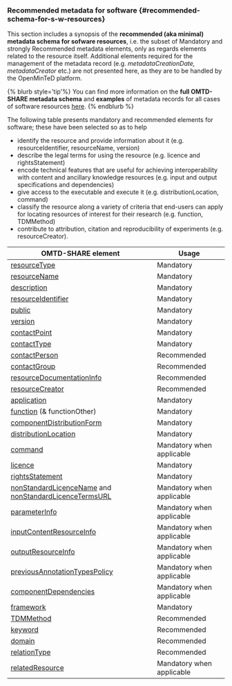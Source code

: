 ### Recommended metadata for software {#recommended-schema-for-s-w-resources}

This section includes a synopsis of the **recommended (aka minimal) metadata schema for sofware resources**, i.e. the subset of Mandatory and strongly Recommended metadata elements, only as regards elements related to the resource itself. Additional elements required for the management of the metadata record \(e.g. _metadataCreationDate, metadataCreator_ etc.\) are not presented here, as they are to be handled by the OpenMinTeD platform.

{% blurb style='tip'%}
You can find more information on the **full OMTD-SHARE metadata schema** and **examples** of metadata records for all cases of software  resources [here](https://openminted.github.io/releases/omtd-share/3.0.2/).
{% endblurb %}

The following table presents mandatory and recommended elements for software; these have been selected so as to help
* identify the resource and provide information about it \(e.g. resourceIdentifier, resourceName, version\)
* describe the legal terms for using the resource \(e.g. licence and rightsStatement\) 
* encode  technical features that are useful for achieving interoperability with content and ancillary knowledge resources \(e.g. input and output specifications and dependencies\)
* give access to the executable and execute it \(e.g. distributionLocation, command\)
* classify the resource along a variety of criteria that end-users can apply for locating resources of interest for their research \(e.g. function, TDMMethod\)
* contribute to attribution, citation and reproducibility of experiments (e.g. resourceCreator).

| **OMTD-SHARE element** | **Usage** |
| --- | --- |
| [resourceType](/components_resourceType.md) | Mandatory |
| [resourceName](/components_resourceName.md) | Mandatory |
| [description](/components_description.md) | Mandatory |
| [resourceIdentifier](/components_resourceIdentifier.md) | Mandatory |
| [public](/public.md) | Mandatory |
| [version](/version.md) | Mandatory |
| [contactPoint](/contactpoint.md) | Mandatory |
| [contactType](/contacttype.md) | Mandatory |
| [contactPerson](/contactPerson.md) | Recommended |
| [contactGroup](/contactGroup.md) | Recommended |
| [resourceDocumentationInfo](/resourcedocumentationinfo.md) | Recommended |
| [resourceCreator](/resourceCreator.md) | Recommended |
| [application](/components_application.md) | Mandatory |
| [function](/components_function.md) (& functionOther) | Mandatory |
| [componentDistributionForm](/components_componentDistributionForm.md) | Mandatory |
| [distributionLocation](/components_distributionLocation.md) | Mandatory |
| [command](/components_command.md) | Mandatory when applicable |
| [licence](/licence.md) | Mandatory |
| [rightsStatement](/rightsStatement.md) | Mandatory |
| [nonStandardLicenceName](/nonStandardLicenceName.md) and  [nonStandardLicenceTermsURL](/nonStandardLicenceTermsURL.md) | Mandatory when applicable |
| [parameterInfo](/parameterinfo.md) | Mandatory when applicable |
| [inputContentResourceInfo](/inputcontentresourceinfo.md) | Mandatory when applicable |
| [outputResourceInfo](/outputresourceinfo.md) | Mandatory when applicable |
| [previousAnnotationTypesPolicy](/previousannotationtypespolicy.md) | Mandatory when applicable |
| [componentDependencies](/componentdependencies.md) | Mandatory when applicable |
| [framework](/components_framework.md) | Mandatory |
| [TDMMethod](/TDMmethod.md) | Recommended |
| [keyword](/keyword.md) | Recommended |
| [domain](/domain.md) | Recommended |
| [relationType](/relationType.md) | Recommended |
| [relatedResource](/relatedResource.md) | Mandatory when applicable |



